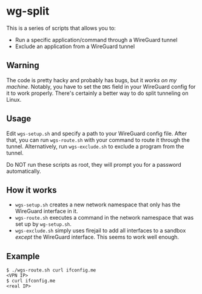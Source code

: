 # wg-split

This is a series of scripts that allows you to:

- Run a specific application/command through a WireGuard tunnel
- Exclude an application from a WireGuard tunnel

## Warning

The code is pretty hacky and probably has bugs, but it _works on my machine_. Notably, you have to set the `DNS` field in your WireGuard config for it to work properly. There's certainly a better way to do split tunneling on Linux.

## Usage

Edit `wgs-setup.sh` and specify a path to your WireGuard config file. After that, you can run `wgs-route.sh` with your command to route it through the tunnel. Alternatively, run `wgs-exclude.sh` to exclude a program from the tunnel.

Do NOT run these scripts as root, they will prompt you for a password automatically.

## How it works

- `wgs-setup.sh` creates a new network namespace that only has the WireGuard interface in it.
- `wgs-route.sh` executes a command in the network namespace that was set up by `wg-setup.sh`.
- `wgs-exclude.sh` simply uses firejail to add all interfaces to a sandbox _except_ the WireGuard interface. This seems to work well enough.

## Example

```
$ ./wgs-route.sh curl ifconfig.me
<VPN IP>
$ curl ifconfig.me
<real IP>
```
